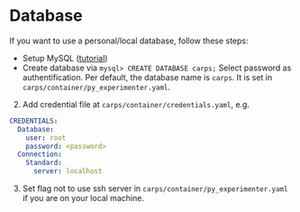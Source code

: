 # Database
If you want to use a personal/local database, follow these steps:

* Setup MySQL ([tutorial](https://dev.mysql.com/doc/refman/8.3/en/installing.html))
* Create database via `mysql> CREATE DATABASE carps;`
    Select password as authentification.
    Per default, the database name is `carps`.
    It is set in `carps/container/py_experimenter.yaml`.

2. Add credential file at `carps/container/credentials.yaml`, e.g.
```yaml
CREDENTIALS:
  Database:
    user: root
    password: <password>
  Connection:
    Standard:
      server: localhost
```
3. Set flag not to use ssh server in `carps/container/py_experimenter.yaml` if you are on your local machine.

